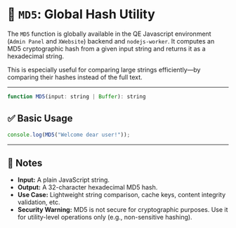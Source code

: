 
# 🔐 `MD5`: Global Hash Utility

The `MD5` function is globally available in the QE Javascript environment (`Admin Panel` and `XWebsite`) backend and `nodejs-worker`. It computes an MD5 cryptographic hash from a given input string and returns it as a hexadecimal string.

This is especially useful for comparing large strings efficiently—by comparing their hashes instead of the full text.

---

```jsx
function MD5(input: string | Buffer): string
```

## ✅ Basic Usage

```jsx
console.log(MD5("Welcome dear user!"));

```

---

## 📘 Notes

- **Input:** A plain JavaScript string.
- **Output:** A 32-character hexadecimal MD5 hash.
- **Use Case:** Lightweight string comparison, cache keys, content integrity validation, etc.
- **Security Warning:** MD5 is not secure for cryptographic purposes. Use it for utility-level operations only (e.g., non-sensitive hashing).
